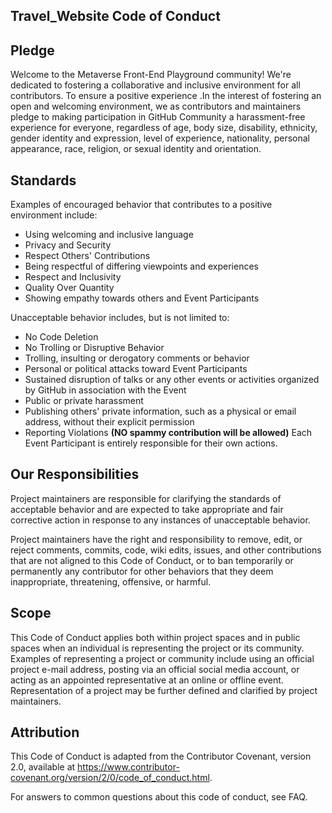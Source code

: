 ## Travel_Website Code of Conduct

## Pledge
Welcome to the Metaverse Front-End Playground community! We're dedicated to fostering a collaborative and inclusive environment for all contributors. To ensure a positive experience .In the interest of fostering an open and welcoming environment, we as contributors and maintainers pledge to making participation in GitHub Community a harassment-free experience for everyone, regardless of age, body size, disability, ethnicity, gender identity and expression, level of experience, nationality, personal appearance, race, religion, or sexual identity and orientation.

## Standards
Examples of encouraged behavior that contributes to a positive environment include:

- Using welcoming and inclusive language
- Privacy and Security
- Respect Others' Contributions
- Being respectful of differing viewpoints and experiences
- Respect and Inclusivity
- Quality Over Quantity
- Showing empathy towards others and Event Participants

Unacceptable behavior includes, but is not limited to:

- No Code Deletion
- No Trolling or Disruptive Behavior
- Trolling, insulting or derogatory comments or behavior
- Personal or political attacks toward Event Participants
- Sustained disruption of talks or any other events or activities organized by GitHub in association with the Event
- Public or private harassment
- Publishing others' private information, such as a physical or email address, without their explicit permission
- Reporting Violations **(NO spammy contribution will be allowed)**
Each Event Participant is entirely responsible for their own actions.

## Our Responsibilities
Project maintainers are responsible for clarifying the standards of acceptable behavior and are expected to take appropriate and fair corrective action in response to any instances of unacceptable behavior.

Project maintainers have the right and responsibility to remove, edit, or reject comments, commits, code, wiki edits, issues, and other contributions that are not aligned to this Code of Conduct, or to ban temporarily or permanently any contributor for other behaviors that they deem inappropriate, threatening, offensive, or harmful.

## Scope
This Code of Conduct applies both within project spaces and in public spaces when an individual is representing the project or its community. Examples of representing a project or community include using an official project e-mail address, posting via an official social media account, or acting as an appointed representative at an online or offline event. Representation of a project may be further defined and clarified by project maintainers.

## Attribution
This Code of Conduct is adapted from the Contributor Covenant, version 2.0, available at https://www.contributor-covenant.org/version/2/0/code_of_conduct.html.

For answers to common questions about this code of conduct, see FAQ.

